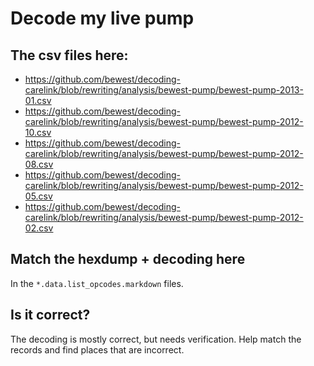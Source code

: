 
# Decode my live pump

## The csv files here:

* https://github.com/bewest/decoding-carelink/blob/rewriting/analysis/bewest-pump/bewest-pump-2013-01.csv
* https://github.com/bewest/decoding-carelink/blob/rewriting/analysis/bewest-pump/bewest-pump-2012-10.csv
* https://github.com/bewest/decoding-carelink/blob/rewriting/analysis/bewest-pump/bewest-pump-2012-08.csv
* https://github.com/bewest/decoding-carelink/blob/rewriting/analysis/bewest-pump/bewest-pump-2012-05.csv
* https://github.com/bewest/decoding-carelink/blob/rewriting/analysis/bewest-pump/bewest-pump-2012-02.csv

## Match the hexdump + decoding here

In the `*.data.list_opcodes.markdown` files.

## Is it correct?

The decoding is mostly correct, but needs verification.
Help match the records and find places that are incorrect.

